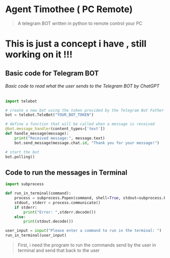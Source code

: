 # Agent Timothee ( PC Remote)
>A telegram BOT written in python to remote control your PC
# This is just a concept i have , still working on it !!!
## Basic code for Telegram BOT
###### Basic code to read what the user sends to the Telegram BOT by ChatGPT
```python
import telebot

# create a new bot using the token provided by the Telegram Bot Father
bot = telebot.TeleBot("YOUR_BOT_TOKEN")

# define a function that will be called when a message is received
@bot.message_handler(content_types=['text'])
def handle_message(message):
    print("Received message:", message.text)
    bot.send_message(message.chat.id, "Thank you for your message!")

# start the bot
bot.polling()

```
## Code to run the messages in Terminal 
```python
import subprocess

def run_in_terminal(command):
    process = subprocess.Popen(command, shell=True, stdout=subprocess.PIPE, stderr=subprocess.PIPE)
    stdout, stderr = process.communicate()
    if stderr:
        print("Error: ",stderr.decode())
    else:
        print(stdout.decode())

user_input = input("Please enter a command to run in the terminal: ")
run_in_terminal(user_input)
```

> First, i need the program to run the commands send by the user in terminal and send that back to the user 
